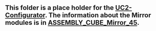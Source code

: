 ## This folder is a place holder for the [UC2-Configurator](https://uc2configurator.netlify.app/). The information about the Mirror modules is in [ASSEMBLY_CUBE_Mirror_45](../ASSEMBLY_CUBE_Mirror_45).
